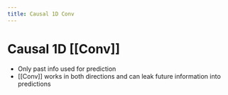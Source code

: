 ```yaml
---
title: Causal 1D Conv
---
```


# Causal 1D [[Conv]]
- Only past info used for prediction
- [[Conv]] works in both directions and can leak future information into predictions


























































































